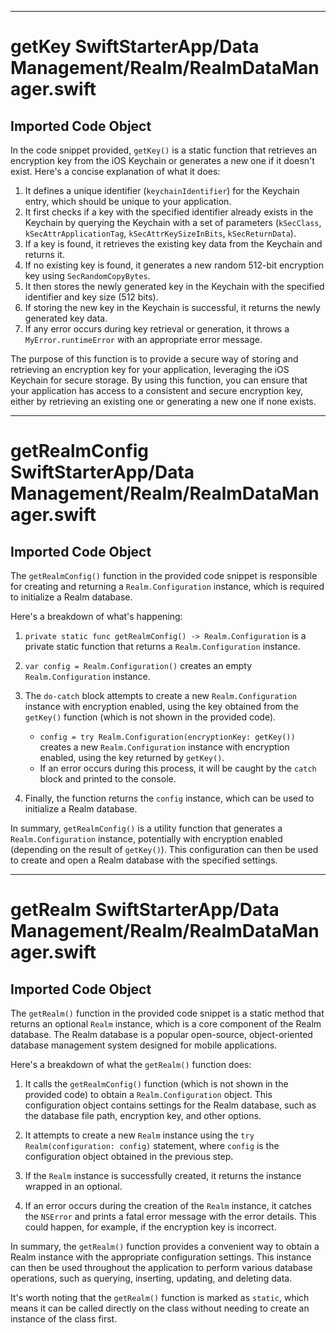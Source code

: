 
  
  
---
# getKey SwiftStarterApp/Data Management/Realm/RealmDataManager.swift
## Imported Code Object
In the code snippet provided, `getKey()` is a static function that retrieves an encryption key from the iOS Keychain or generates a new one if it doesn't exist. Here's a concise explanation of what it does:

1. It defines a unique identifier (`keychainIdentifier`) for the Keychain entry, which should be unique to your application.
2. It first checks if a key with the specified identifier already exists in the Keychain by querying the Keychain with a set of parameters (`kSecClass`, `kSecAttrApplicationTag`, `kSecAttrKeySizeInBits`, `kSecReturnData`).
3. If a key is found, it retrieves the existing key data from the Keychain and returns it.
4. If no existing key is found, it generates a new random 512-bit encryption key using `SecRandomCopyBytes`.
5. It then stores the newly generated key in the Keychain with the specified identifier and key size (512 bits).
6. If storing the new key in the Keychain is successful, it returns the newly generated key data.
7. If any error occurs during key retrieval or generation, it throws a `MyError.runtimeError` with an appropriate error message.

The purpose of this function is to provide a secure way of storing and retrieving an encryption key for your application, leveraging the iOS Keychain for secure storage. By using this function, you can ensure that your application has access to a consistent and secure encryption key, either by retrieving an existing one or generating a new one if none exists.

---
# getRealmConfig SwiftStarterApp/Data Management/Realm/RealmDataManager.swift
## Imported Code Object
The `getRealmConfig()` function in the provided code snippet is responsible for creating and returning a `Realm.Configuration` instance, which is required to initialize a Realm database.

Here's a breakdown of what's happening:

1. `private static func getRealmConfig() -> Realm.Configuration` is a private static function that returns a `Realm.Configuration` instance.

2. `var config = Realm.Configuration()` creates an empty `Realm.Configuration` instance.

3. The `do-catch` block attempts to create a new `Realm.Configuration` instance with encryption enabled, using the key obtained from the `getKey()` function (which is not shown in the provided code).

   - `config = try Realm.Configuration(encryptionKey: getKey())` creates a new `Realm.Configuration` instance with encryption enabled, using the key returned by `getKey()`.
   - If an error occurs during this process, it will be caught by the `catch` block and printed to the console.

4. Finally, the function returns the `config` instance, which can be used to initialize a Realm database.

In summary, `getRealmConfig()` is a utility function that generates a `Realm.Configuration` instance, potentially with encryption enabled (depending on the result of `getKey()`). This configuration can then be used to create and open a Realm database with the specified settings.

---
# getRealm SwiftStarterApp/Data Management/Realm/RealmDataManager.swift
## Imported Code Object
The `getRealm()` function in the provided code snippet is a static method that returns an optional `Realm` instance, which is a core component of the Realm database. The Realm database is a popular open-source, object-oriented database management system designed for mobile applications.

Here's a breakdown of what the `getRealm()` function does:

1. It calls the `getRealmConfig()` function (which is not shown in the provided code) to obtain a `Realm.Configuration` object. This configuration object contains settings for the Realm database, such as the database file path, encryption key, and other options.

2. It attempts to create a new `Realm` instance using the `try Realm(configuration: config)` statement, where `config` is the configuration object obtained in the previous step.

3. If the `Realm` instance is successfully created, it returns the instance wrapped in an optional.

4. If an error occurs during the creation of the `Realm` instance, it catches the `NSError` and prints a fatal error message with the error details. This could happen, for example, if the encryption key is incorrect.

In summary, the `getRealm()` function provides a convenient way to obtain a Realm instance with the appropriate configuration settings. This instance can then be used throughout the application to perform various database operations, such as querying, inserting, updating, and deleting data.

It's worth noting that the `getRealm()` function is marked as `static`, which means it can be called directly on the class without needing to create an instance of the class first.

  
  